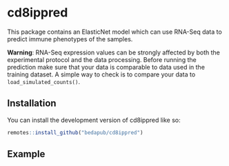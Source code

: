 
<!-- README.md is generated from README.Rmd. Please edit that file -->

# cd8ippred

<!-- badges: start -->
<!-- badges: end -->

This package contains an ElasticNet model which can use RNA-Seq data to
predict immune phenotypes of the samples.

**Warning**: RNA-Seq expression values can be strongly affected by both
the experimental protocol and the data processing. Before running the
prediction make sure that your data is comparable to data used in the
training dataset. A simple way to check is to compare your data to
`load_simulated_counts()`.

## Installation

You can install the development version of cd8ippred like so:

``` r
remotes::install_github("bedapub/cd8ippred")
```

## Example
